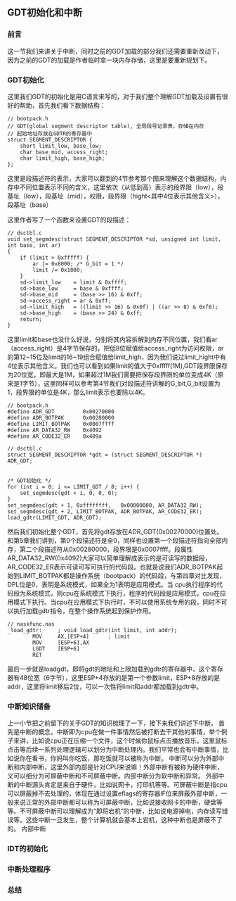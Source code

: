 ## GDT初始化和中断

### 前言
这一节我们来讲关于中断，同时之前的GDT加载的部分我们还需要重新改动下，因为之前的GDT的加载是作者临时拿一块内存存储，这里是要重新规划下。

### GDT初始化
这里我们GDT的初始化是用C语言来写的，对于我们整个理解GDT加载及设置有很好的帮助，首先我们看下数据结构：
```
// bootpack.h
// GDT(global segment descriptor table), 全局段号记录表，存储在内存
// 起始地址存放在GDTR的寄存器中
struct SEGMENT_DESCRIPTOR {
	short limit_low, base_low;
	char base_mid, access_right;
	char limit_high, base_high;
};
```
这里是段描述符的表示，大家可以翻到的4节参考那个图来理解这个数据结构，内存中不同位置表示不同的含义，这里依次（从低到高）表示的段界限（low），段基址（low），段基址（mid），权限，段界限（hight<其中4位表示其他含义>），段基址（base）

这里作者写了一个函数来设置GDT的段描述：
```
// dsctbl.c
void set_segmdesc(struct SEGMENT_DESCRIPTOR *sd, unsigned int limit, int base, int ar)
{
	if (limit > 0xfffff) {
		ar |= 0x8000; /* G_bit = 1 */
		limit /= 0x1000;
	}
	sd->limit_low    = limit & 0xffff;
	sd->base_low     = base & 0xffff;
	sd->base_mid     = (base >> 16) & 0xff;
	sd->access_right = ar & 0xff;
	sd->limit_high   = ((limit >> 16) & 0x0f) | ((ar >> 8) & 0xf0);
	sd->base_high    = (base >> 24) & 0xff;
	return;
}
```
这里limit和base也没什么好说，分别将其内容拆解到内存不同位置，我们看ar（access_right）是4字节保存的，把低8位赋值给access_right为访问权限，ar的第12~15位及limit的16~19组合赋值给limit_high，因为我们说过limit_hight中有4位表示其他含义。我们也可以看到如果limit的值大于0xfffff(1M),GDT段界限保存为20位宽，即最大是1M，如果超过1M我们需要把保存段界限的单位变成4K（原来是1字节），这里同样可以参考第4节我们对段描述符讲解的G_bit,G_bit设置为1，段界限的单位是4K，那么limit表示也要除以4K。

```
// bootpack.h
#define ADR_GDT			0x00270000
#define ADR_BOTPAK		0x00280000
#define LIMIT_BOTPAK	0x0007ffff
#define AR_DATA32_RW	0x4092
#define AR_CODE32_ER	0x409a

// dsctbl.c
struct SEGMENT_DESCRIPTOR *gdt = (struct SEGMENT_DESCRIPTOR *) ADR_GDT;
	

/* GDT初始化 */
for (int i = 0; i <= LIMIT_GDT / 8; i++) {
    set_segmdesc(gdt + i, 0, 0, 0);
}
set_segmdesc(gdt + 1, 0xffffffff,   0x00000000, AR_DATA32_RW);
set_segmdesc(gdt + 2, LIMIT_BOTPAK, ADR_BOTPAK, AR_CODE32_ER);
load_gdtr(LIMIT_GDT, ADR_GDT);

```
然后我们初始化整个GDT，首先将gdt存放在ADR_GDT(0x00270000)位置处。和第5章我们讲到，第0个段描述符是全0，同样也设置第一个段描述符指向全部内存，第二个段描述符从0x00280000，段界限是0x0007ffff。段属性AR_DATA32_RW(0x4092)大家可以简单理解成表示的是可读写的数据段，AR_CODE32_ER表示可读可写可执行的代码段。也就是说我们ADR_BOTPAK起始到LIMIT_BOTPAK都是操作系统（bootpack）的代码段，与第四章对比发现，DPL位是0，表明是系统模式，如果全为1表明是应用模式。当
cpu执行程序的代码段为系统模式，则cpu在系统模式下执行，程序的代码段是应用模式，cpu在应用模式下执行。当cpu在应用模式下执行时，不可以使用系统专用的段，同时不可以执行加载gdtr指令，在整个操作系统起到保护作用。

```
// naskfunc.nas
_load_gdtr:		; void load_gdtr(int limit, int addr);
		MOV		AX,[ESP+4]		; limit
		MOV		[ESP+6],AX
		LGDT	[ESP+6]
		RET
```
最后一步就是loadgdt，即将gdt的地址和上限加载到gdtr的寄存器中，这个寄存器有48位宽（6字节），这里ESP+4存放的是第一个参数limit，ESP+8存放的是addr，这里将limit移后2位，可以一次性将limit和addr都加载到gdtr中。

### 中断知识储备
上一小节把之前留下的关于GDT的知识梳理了一下，接下来我们讲述下中断。
首先是中断的概念，中断即为cpu在做一件事情然后被打断去干其他的事情，举个例子来讲，比如说cpu正在压缩一个文件，这个时候你鼠标点击播放音乐，这里鼠标点击等后续一系列处理逻辑可以划分为中断处理内。我们平常也会有中断事情，比如说你在看书，你妈叫你吃饭，那吃饭就可以被称为中断。
中断可以分为外部中断和内部中断，这里外部内部是针对CPU来说嘛！外部中断有被称为硬件中断，又可以细分为可屏蔽中断和不可屏蔽中断。内部中断分为软中断和异常。
外部中断的中断源头肯定是来自于硬件，比如说网卡，打印机等等。可屏蔽中断是指cpu可以屏蔽掉不去处理的，体现在通过设置eflags的寄存器IF位来屏蔽外部中断，一般来说正常的外部中断都可以称为可屏蔽中断，比如说接收网卡的中断，硬盘等等。不可屏蔽中断可以理解成为“即将宕机”的中断，比如说电源掉电，内存读写错误等。这些中断一旦发生，整个计算机就会基本上宕机，这种中断也是屏蔽不了的。
内部中断

### IDT的初始化

### 中断处理程序

### 总结